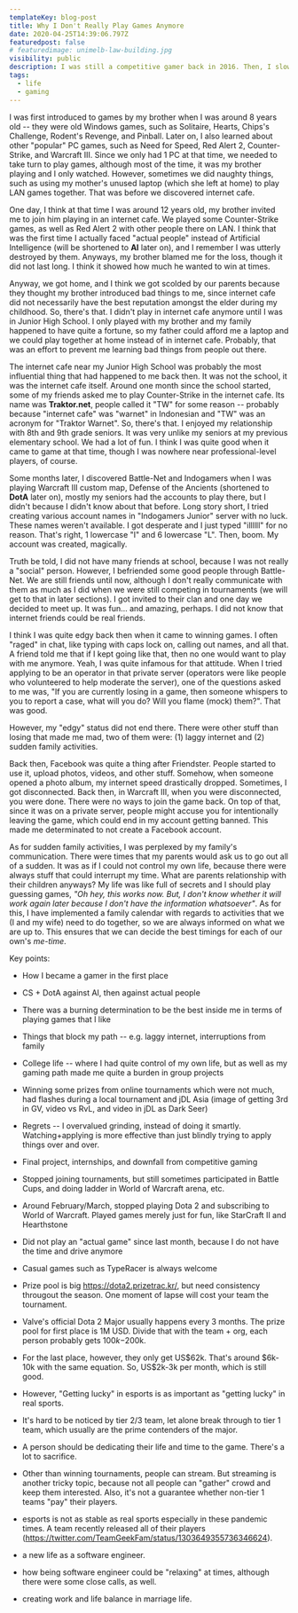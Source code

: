 ```yaml
---
templateKey: blog-post
title: Why I Don't Really Play Games Anymore
date: 2020-04-25T14:39:06.797Z
featuredpost: false
# featuredimage: unimelb-law-building.jpg
visibility: public
description: I was still a competitive gamer back in 2016. Then, I slowly walked away from it.
tags:
  - life
  - gaming
---
```


I was first introduced to games by my brother when I was around 8 years old -- they were old Windows games, such as Solitaire, Hearts, Chips's Challenge, Rodent's Revenge, and Pinball. Later on, I also learned about other "popular" PC games, such as Need for Speed, Red Alert 2, Counter-Strike, and Warcraft III. Since we only had 1 PC at that time, we needed to take turn to play games, although most of the time, it was my brother playing and I only watched. However, sometimes we did naughty things, such as using my mother's unused laptop (which she left at home) to play LAN games together. That was before we discovered internet cafe.

One day, I think at that time I was around 12 years old, my brother invited me to join him playing in an internet cafe. We played some Counter-Strike games, as well as Red Alert 2 with other people there on LAN. I think that was the first time I actually faced "actual people" instead of Artificial Intelligence (will be shortened to **AI** later on), and I remember I was utterly destroyed by them. Anyways, my brother blamed me for the loss, though it did not last long. I think it showed how much he wanted to win at times.

Anyway, we got home, and I think we got scolded by our parents because they thought my brother introduced bad things to me, since internet cafe did not necessarily have the best reputation amongst the elder during my childhood. So, there's that. I didn't play in internet cafe anymore until I was in Junior High School. I only played with my brother and my family happened to have quite a fortune, so my father could afford me a laptop and we could play together at home instead of in internet cafe. Probably, that was an effort to prevent me learning bad things from people out there.

The internet cafe near my Junior High School was probably the most influential thing that had happened to me back then. It was not the school, it was the internet cafe itself. Around one month since the school started, some of my friends asked me to play Counter-Strike in the internet cafe. Its name was **Traktor.net**, people called it "TW" for some reason -- probably because "internet cafe" was "warnet" in Indonesian and "TW" was an acronym for "Traktor Warnet". So, there's that. I enjoyed my relationship with 8th and 9th grade seniors. It was very unlike my seniors at my previous elementary school. We had a lot of fun. I think I was quite good when it came to game at that time, though I was nowhere near professional-level players, of course.

Some months later, I discovered Battle-Net and Indogamers when I was playing Warcraft III custom map, Defense of the Ancients (shortened to **DotA** later on), mostly my seniors had the accounts to play there, but I didn't because I didn't know about that before. Long story short, I tried creating various account names in "Indogamers Junior" server with no luck. These names weren't available. I got desperate and I just typed "illllll" for no reason. That's right, 1 lowercase "I" and 6 lowercase "L". Then, boom. My account was created, magically.

Truth be told, I did not have many friends at school, because I was not really a "social" person. However, I befriended some good people through Battle-Net. We are still friends until now, although I don't really communicate with them as much as I did when we were still competing in tournaments (we will get to that in later sections). I got invited to their clan and one day we decided to meet up. It was fun... and amazing, perhaps. I did not know that internet friends could be real friends.

I think I was quite edgy back then when it came to winning games. I often "raged" in chat, like typing with caps lock on, calling out names, and all that. A friend told me that if I kept going like that, then no one would want to play with me anymore. Yeah, I was quite infamous for that attitude. When I tried applying to be an operator in that private server (operators were like people who volunteered to help moderate the server), one of the questions asked to me was, "If you are currently losing in a game, then someone whispers to you to report a case, what will you do? Will you flame (mock) them?". That was good.

However, my "edgy" status did not end there. There were other stuff than losing that made me mad, two of them were: (1) laggy internet and (2) sudden family activities.

Back then, Facebook was quite a thing after Friendster. People started to use it, upload photos, videos, and other stuff. Somehow, when someone opened a photo album, my internet speed drastically dropped. Sometimes, I got disconnected. Back then, in Warcraft III, when you were disconnected, you were done. There were no ways to join the game back. On top of that, since it was on a private server, people might accuse you for intentionally leaving the game, which could end in my account getting banned. This made me determinated to not create a Facebook account.

As for sudden family activities, I was perplexed by my family's communication. There were times that my parents would ask us to go out all of a sudden. It was as if I could not control my own life, because there were always stuff that could interrupt my time. What are parents relationship with their children anyways? My life was like full of secrets and I should play guessing games, _"Oh hey, this works now. But, I don't know whether it will work again later because I don't have the information whatsoever"_. As for this, I have implemented a family calendar with regards to activities that we (I and my wife) need to do together, so we are always informed on what we are up to. This ensures that we can decide the best timings for each of our own's _me-time_.

Key points:

- How I became a gamer in the first place
- CS + DotA against AI, then against actual people
- There was a burning determination to be the best inside me in terms of playing games that I like
- Things that block my path -- e.g. laggy internet, interruptions from family
- College life -- where I had quite control of my own life, but as well as my gaming path made me quite a burden in group projects
- Winning some prizes from online tournaments which were not much, had flashes during a local tournament and jDL Asia (image of getting 3rd in GV, video vs RvL, and video in jDL as Dark Seer)
- Regrets -- I overvalued grinding, instead of doing it smartly. Watching+applying is more effective than just blindly trying to apply things over and over.

- Final project, internships, and downfall from competitive gaming
- Stopped joining tournaments, but still sometimes participated in Battle Cups, and doing ladder in World of Warcraft arena, etc.
- Around February/March, stopped playing Dota 2 and subscribing to World of Warcraft. Played games merely just for fun, like StarCraft II and Hearthstone
- Did not play an "actual game" since last month, because I do not have the time and drive anymore
- Casual games such as TypeRacer is always welcome

- Prize pool is big https://dota2.prizetrac.kr/, but need consistency througout the season. One moment of lapse will cost your team the tournament.
- Valve's official Dota 2 Major usually happens every 3 months. The prize pool for first place is 1M USD. Divide that with the team + org, each person probably gets $100k-$200k.
- For the last place, however, they only get US$62k. That's around $6k-10k with the same equation. So, US\$2k-3k per month, which is still good.

- However, "Getting lucky" in esports is as important as "getting lucky" in real sports.
- It's hard to be noticed by tier 2/3 team, let alone break through to tier 1 team, which usually are the prime contenders of the major.
- A person should be dedicating their life and time to the game. There's a lot to sacrifice.
- Other than winning tournaments, people can stream. But streaming is another tricky topic, because not all people can "gather" crowd and keep them interested. Also, it's not a guarantee whether non-tier 1 teams "pay" their players.
- esports is not as stable as real sports especially in these pandemic times. A team recently released all of their players (https://twitter.com/TeamGeekFam/status/1303649355736346624).

- a new life as a software engineer.
- how being software engineer could be "relaxing" at times, although there were some close calls, as well.
- creating work and life balance in marriage life.
